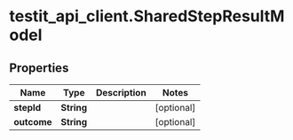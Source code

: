# testit_api_client.SharedStepResultModel

## Properties

Name | Type | Description | Notes
------------ | ------------- | ------------- | -------------
**stepId** | **String** |  | [optional] 
**outcome** | **String** |  | [optional] 


